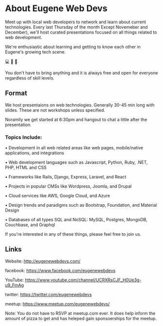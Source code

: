 # About Eugene Web Devs

Meet up with local web developers to network and learn about current technologies. Every last Thursday of the month Except Novemeber and December), we'll host curated presentations focused on all things related to web development. 

We're enthusiastic about learning and getting to know each other in Eugene's growing tech scene.

💻 🍕 🍺

You don't have to bring anything and it is always free and open for everyone regardless of skill levels.

## Format

We host presentaions on web technologies. Generally 30-45 min long with slides. These are not workshops unless specified.

Noramlly we get started at 6:30pm and hangout to chat a little after the presentation.

### Topics Include:

• Development in all web related areas like web pages, mobile/native applications, and integrations

• Web development languages such as Javascript, Python, Ruby, .NET, PHP, HTML and CSS

• Frameworks like Rails, Django, Express, Laravel, and React

• Projects in popular CMSs like Wordpress, Joomla, and Drupal

• Cloud services like AWS, Google Cloud, and Azure

• Design trends and paradigms such as Bootstrap, Foundation, and Material Design

• Databases of all types SQL and NoSQL: MySQL, Postgres, MongoDB, Couchbase, and Graphql

If you're interested in any of these things, please feel free to join us.


## Links

Website: http://eugenewebdevs.com/

facebook: https://www.facebook.com/eugenewebdevs

YouTube: https://www.youtube.com/channel/UCRXRsCJF_H0Ue3g-u9_FmAg

twitter: https://twitter.com/eugenewebdevs

meetup: https://www.meetup.com/eugenewebdevs/

Note: You do not have to RSVP at meetup.com ever. It does help inform the amount of pizza to get and has heleped gain sponsoerships for the meetup.
